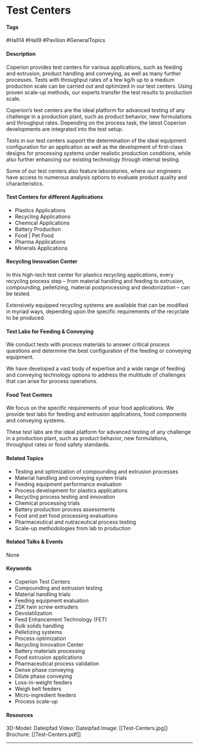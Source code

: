 # Test Centers

#### Tags
#Hall14 #Hall9 #Pavilion #GeneralTopics 

#### Description
Coperion provides test centers for various applications, such as feeding and extrusion, product handling and conveying, as well as many further processes. Tests with throughput rates of a few kg/h up to a medium production scale can be carried out and optimized in our test centers. Using proven scale-up methods, our experts transfer the test results to production scale.

Coperion’s test centers are the ideal platform for advanced testing of any challenge in a production plant, such as product behavior, new formulations and throughput rates. Depending on the process task, the latest Coperion developments are integrated into the test setup.

Tests in our test centers support the determination of the ideal equipment configuration for an application as well as the development of first-class designs for processing systems under realistic production conditions, while also further enhancing our existing technology through internal testing.

Some of our test centers also feature laboratories, where our engineers have access to numerous analysis options to evaluate product quality and characteristics.

#### Test Centers for different Applications
- Plastics Applications
- Recycling Applications
- Chemical Applications
- Battery Production
- Food | Pet Food
- Pharma Applications
- Minerals Applications

#### Recycling Innovation Center
In this high-tech test center for plastics recycling applications, every recycling process step – from material handling and feeding to extrusion, compounding, pelletizing, material postprocessing and deodorization – can be tested.

Extensively equipped recycling systems are available that can be modified in myriad ways, depending upon the specific requirements of the recyclate to be produced.

#### Test Labs for Feeding & Conveying
We conduct tests with process materials to answer critical process questions and determine the best configuration of the feeding or conveying equipment.

We have developed a vast body of expertise and a wide range of feeding and conveying technology options to address the multitude of challenges that can arise for process operations.

#### Food Test Centers
We focus on the specific requirements of your food applications. We provide test labs for feeding and extrusion applications, food components and conveying systems.

These test labs are the ideal platform for advanced testing of any challenge in a production plant, such as product behavior, new formulations, throughput rates or food safety standards.

#### Related Topics
- Testing and optimization of compounding and extrusion processes​
- Material handling and conveying system trials​
- Feeding equipment performance evaluation​
- Process development for plastics applications​
- Recycling process testing and innovation​
- Chemical processing trials​
- Battery production process assessments​
- Food and pet food processing evaluations​
- Pharmaceutical and nutraceutical process testing​
- Scale-up methodologies from lab to production

#### Related Talks & Events
None

#### Keywords
- Coperion Test Centers​
- Compounding and extrusion testing​
- Material handling trials​
- Feeding equipment evaluation​
- ZSK twin screw extruders​
- Devolatilization​
- Feed Enhancement Technology (FET)​
- Bulk solids handling​
- Pelletizing systems​
- Process optimization​
- Recycling Innovation Center​
- Battery materials processing​
- Food extrusion applications​
- Pharmaceutical process validation​
- Dense phase conveying​
- Dilute phase conveying​
- Loss-in-weight feeders​
- Weigh belt feeders​
- Micro-ingredient feeders​
- Process scale-up

#### Resources
3D-Model: Dateipfad 
Video: Dateipfad
Image: [[Test-Centers.jpg]]
Brochure: [[Test-Centers.pdf]]

---